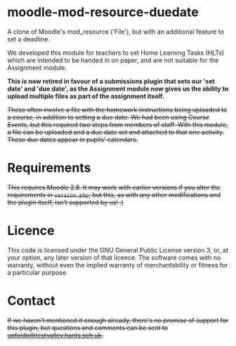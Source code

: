 # moodle-mod-resource-duedate
A clone of Moodle's mod_resource ('File'), but with an additional feature to set a deadline.

We developed this module for teachers to set Home Learning Tasks (HLTs) which are intended to be handed in on paper, and are not suitable for the Assignment module.

**This is now retired in favour of a submissions plugin that sets our 'set date' and 'due date', as the Assignment module now gives us the ability to upload multiple files as part of the assignment itself.**

~~These often involve a file with the homework instructions being uploaded to a course, in addition to setting a due date. We had been using *Course Events*, but this required two steps from members of staff. With this module, a file can be uploaded and a due date set and attached to that one activity. These due dates appear in pupils' calendars.~~

# Requirements

~~This requires Moodle 2.8. It may work with earlier versions if you alter the requirements in `version.php`, but this, as with any other modifications and the plugin itself, isn't supported by us! :)~~

# Licence

This code is licensed under the GNU General Public License version 3, or, at your option, any later version of that licence. The software comes with no warranty, without even the implied warranty of merchantability or fitness for a particular purpose.

# Contact

~~If we haven't mentioned it enough already, there's no *promise* of support for this plugin, but questions and comments can be sent to [upfoldp@testvalley.hants.sch.uk](mailto:upfoldp@testvalley.hants.sch.uk).~~
